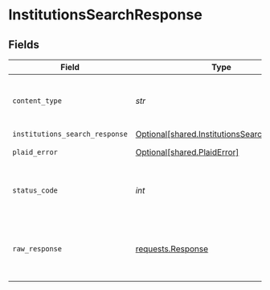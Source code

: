 # InstitutionsSearchResponse


## Fields

| Field                                                                                            | Type                                                                                             | Required                                                                                         | Description                                                                                      |
| ------------------------------------------------------------------------------------------------ | ------------------------------------------------------------------------------------------------ | ------------------------------------------------------------------------------------------------ | ------------------------------------------------------------------------------------------------ |
| `content_type`                                                                                   | *str*                                                                                            | :heavy_check_mark:                                                                               | HTTP response content type for this operation                                                    |
| `institutions_search_response`                                                                   | [Optional[shared.InstitutionsSearchResponse]](../../models/shared/institutionssearchresponse.md) | :heavy_minus_sign:                                                                               | OK                                                                                               |
| `plaid_error`                                                                                    | [Optional[shared.PlaidError]](../../models/shared/plaiderror.md)                                 | :heavy_minus_sign:                                                                               | Error response                                                                                   |
| `status_code`                                                                                    | *int*                                                                                            | :heavy_check_mark:                                                                               | HTTP response status code for this operation                                                     |
| `raw_response`                                                                                   | [requests.Response](https://requests.readthedocs.io/en/latest/api/#requests.Response)            | :heavy_minus_sign:                                                                               | Raw HTTP response; suitable for custom response parsing                                          |